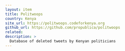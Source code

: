 ```yaml
---
layout: item
title: Politwoops
country: Kenya
site_url: https://politwoops.codeforkenya.org
github_url: https://github.com/propublica/politwoops
related: 
description: >
  Database of deleted tweets by Kenyan politicians
---
```

